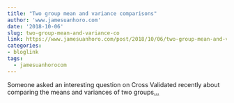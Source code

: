 ```yaml
---
title: "Two group mean and variance comparisons"
author: 'www.jamesuanhoro.com'
date: '2018-10-06'
slug: two-group-mean-and-variance-co
link: https://www.jamesuanhoro.com/post/2018/10/06/two-group-mean-and-variance-comparisons/
categories:
- bloglink
tags:
  - jamesuanhorocom
---
```


Someone asked an interesting question on Cross Validated recently about comparing the means and variances of two groups[... <i class="fas fa-external-link-alt"></i>](https://www.jamesuanhoro.com/post/2018/10/06/two-group-mean-and-variance-comparisons/)

